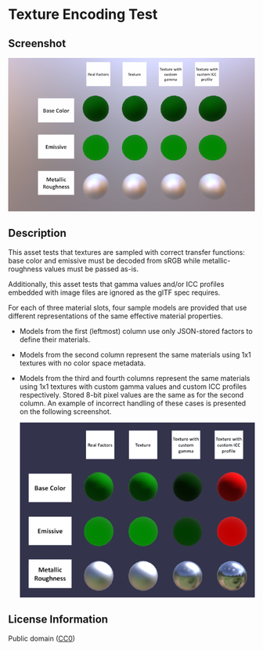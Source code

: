 # Texture Encoding Test

## Screenshot

![screenshot](screenshot/screenshot.png)

## Description

This asset tests that textures are sampled with correct transfer functions: base color and emissive must be decoded from sRGB while metallic-roughness values must be passed as-is.

Additionally, this asset tests that gamma values and/or ICC profiles embedded with image files are ignored as the glTF spec requires.

For each of three material slots, four sample models are provided that use different representations of the same effective material properties.

- Models from the first (leftmost) column use only JSON-stored factors to define their materials.

- Models from the second column represent the same materials using 1x1 textures with no color space metadata.

- Models from the third and fourth columns represent the same materials using 1x1 textures with custom gamma values and custom ICC profiles respectively. Stored 8-bit pixel values are the same as for the second column. An example of incorrect handling of these cases is presented on the following screenshot.

  ![non-ignored_metadata](screenshot/non-ignored_metadata.png)

## License Information

Public domain ([CC0](https://creativecommons.org/publicdomain/zero/1.0/))

